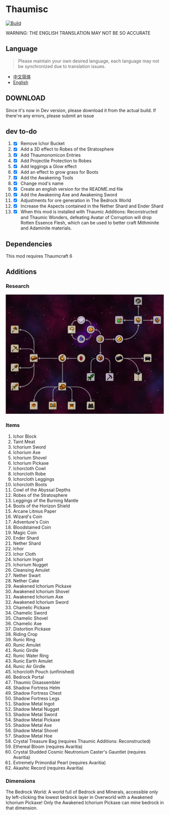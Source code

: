 # Thaumisc

 [![Build](https://github.com/KELETU66666/keletupack/actions/workflows/main.yml/badge.svg?branch=backport)](https://github.com/KELETU66666/keletupack/actions/workflows/main.yml)

WARNING: THE ENGLISH TRANSLATION MAY NOT BE SO ACCURATE

## Language
> Please maintain your own desired language, each language may not be synchronized due to translation issues.


- [中文简体](./README.md)
- [English](./doc/en_us/README.md)

## DOWNLOAD

Since it's now in Dev version, please download it from the actual build. If there're any errors, please submit an issue

## dev to-do

1. - [x] Remove Ichor Bucket
2. - [x] Add a 3D effect to Robes of the Stratosphere
3. - [x] Add Thaumonomicon Entries
4. - [x] Add Projectile Protection to Robes
5. - [x] Add leggings a Glow effect
6. - [x] Add an effect to grow grass for Boots
7. - [x] Add the Awakening Tools
8. - [x] Change mod's name
9. - [x] Create an english version for the README.md file
10. - [x] Add the Awakening Axe and Awakening Sword
11. - [x] Adjustments for ore generation in The Bedrock World
12. - [x] Increase the Aspects contained in the Nether Shard and Ender Shard
13. - [x] When this mod is installed with Thaumic Additions: Reconstructed and Thaumic Wonders, defeating Avatar of Corruption will drop Rotten Essence Flesh, which can be used to better craft Mithminite and Adaminite materials.

## Dependencies

This mod requires Thaumcraft 6

## Additions

### Research

![Research](./image/Research.png)

### Items

01. Ichor Block
02. Taint Meat
03. Ichorium Sword
04. Ichorium Axe
05. Ichorium Shovel
06. Ichorium Pickaxe
07. Ichorcloth Cowl
08. Ichorcloth Robe
09. Ichorcloth Leggings
10. Ichorcloth Boots
11. Cowl of the Abyssal Depths
12. Robes of the Stratosphere
13. Leggings of the Burning Mantle
14. Boots of the Horizon Shield
15. Arcane Litmus Paper
16. Wizard's Coin
17. Adventure's Coin
18. Bloodstained Coin
19. Magic Coin
20. Ender Shard
21. Nether Shard
22. Ichor
23. Ichor Cloth
24. Ichorium Ingot
25. Ichorium Nugget
26. Cleansing Amulet
27. Nether Swart
28. Nether Cake
29. Awakened Ichorium Pickaxe
30. Awakened Ichorium Shovel
31. Awakened Ichorium Axe
32. Awakened Ichorium Sword
33. Chamelic Pickaxe
34. Chamelic Sword
35. Chamelic Shovel
36. Chamelic Axe
37. Distortion Pickaxe
38. Riding Crop
39. Runic Ring
40. Runic Amulet
41. Runic Girdle
42. Runic Water Ring
43. Runic Earth Amulet
44. Runic Air Girdle
45. Ichorcloth Pouch (unfinished)
46. Bedrock Portal
47. Thaumic Disassembler
48. Shadow Fortress Helm
49. Shadow Fortress Chest
50. Shadow Fortress Legs
51. Shadow Metal Ingot
52. Shadow Metal Nugget
53. Shadow Metal Sword
54. Shadow Metal Pickaxe
55. Shadow Metal Axe
56. Shadow Metal Shovel
57. Shadow Metal Hoe
58. Crystal Treasure Bag (requires Thaumic Additions: Reconstructed)
59. Ethereal Bloom (requires Avaritia)
60. Crystal Studded Cosmic Neutronium Caster's Gauntlet (requires Avaritia)
61. Extremely Primordial Pearl (requires Avaritia)
62. Akashic Record (requires Avaritia)

### Dimensions

The Bedrock World: A world full of Bedrock and Minerals, accessible only by left-clicking the lowest bedrock layer in Overworld with a Awakened Ichorium Pickaxe! Only the Awakened Ichorium Pickaxe can mine bedrock in that dimension.
